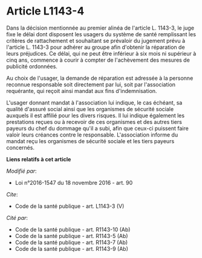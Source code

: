 # Article L1143-4

Dans la décision mentionnée au premier alinéa de l'article L. 1143-3, le juge fixe le délai dont disposent les usagers du
système de santé remplissant les critères de rattachement et souhaitant se prévaloir du jugement prévu à l'article L. 1143-3
pour adhérer au groupe afin d'obtenir la réparation de leurs préjudices. Ce délai, qui ne peut être inférieur à six mois ni
supérieur à cinq ans, commence à courir à compter de l'achèvement des mesures de publicité ordonnées. 

Au choix de l'usager, la demande de réparation est adressée à la personne reconnue responsable soit directement par lui, soit
par l'association requérante, qui reçoit ainsi mandat aux fins d'indemnisation. 

L'usager donnant mandat à l'association lui indique, le cas échéant, sa qualité d'assuré social ainsi que les organismes de
sécurité sociale auxquels il est affilié pour les divers risques. Il lui indique également les prestations reçues ou à
recevoir de ces organismes et des autres tiers payeurs du chef du dommage qu'il a subi, afin que ceux-ci puissent faire
valoir leurs créances contre le responsable. L'association informe du mandat reçu les organismes de sécurité sociale et les
tiers payeurs concernés.

**Liens relatifs à cet article**

_Modifié par_:

  - Loi n°2016-1547 du 18 novembre 2016 - art. 90

_Cite_:

  - Code de la santé publique - art. L1143-3 (V)

_Cité par_:

  - Code de la santé publique - art. R1143-10 (Ab)
  - Code de la santé publique - art. R1143-5 (Ab)
  - Code de la santé publique - art. R1143-7 (Ab)
  - Code de la santé publique - art. R1143-9 (Ab)

